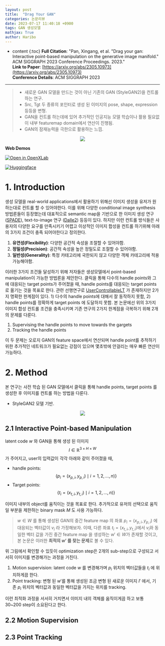 ```yaml
---
layout: post
title:  "Drag Your GAN"
categories: 논문리뷰
date: 2023-07-17 11:40:18 +0900
tags: GAN 생성모델
mathjax: True
author: Haribo
---
```

* content
{:toc}
**Full Citation**: "Pan, Xingang, et al. "Drag your gan: Interactive point-based manipulation on the generative image manifold." ACM SIGGRAPH 2023 Conference Proceedings. 2023."\
**Link to Paper**: [https://arxiv.org/abs/2305.10973](https://arxiv.org/abs/2305.10973) \
**Conference Details**: ACM SIGGRAPH 2023

---

>* 새로운 GAN 모델을 만드는 것이 아닌 기존의 GAN (StyleGAN2)을 컨트롤 하는 연구.
>* Src, Tgt 두 종류의 포인터로 생성 된 이미지의 pose, shape, expression 등등을 변형.
>* GAN을 컨트롤 하는데에 있어 추가적인 인공지능 모델 학습이나 활용 필요없이 내부 featuremap domain에서 연산이 진행됨.
>* GAN의 잠재능력을 극한으로 활용하는 느낌.

<div style="text-align: center;">   
  <figure>     
    <img src="https://github.com/XingangPan/DragGAN/raw/main/DragGAN.gif">     
  </figure> 
</div>

**Web Demos**

[![Open in OpenXLab](https://camo.githubusercontent.com/a28f1d6dc75b31d084cb14e4c6f5bbd0f97bfbecd7bf260fac8dbd95df1c9430/68747470733a2f2f63646e2d7374617469632e6f70656e786c61622e6f72672e636e2f6170702d63656e7465722f6f70656e786c61625f6170702e737667)](https://openxlab.org.cn/apps/detail/XingangPan/DragGAN)

[![Huggingface](https://camo.githubusercontent.com/3cc55bf2ba0bc623f8f32e700b9834d27767be50da0a720d5a7f083768be244d/68747470733a2f2f696d672e736869656c64732e696f2f62616467652f25463025394625413425393725323048756767696e67253230466163652d4472616747414e2d6f72616e6765)](https://huggingface.co/spaces/radames/DragGan)



# 1. Introduction

생성 모델을 real-world applications에서 활용하기 위해선 이미지 생성을 유저가 원하는대로 컨트롤 할 수 있어야한다. 이를 위해 다양한 conditional image synthesis 방법론들이 등장했는데 대표적으로 semantic map을 기반으로 한 이미지 생성 연구 ([SPADE](https://arxiv.org/abs/1903.07291)), text-to-image 연구 ([Dalle2](https://cdn.openai.com/papers/dall-e-2.pdf)) 등등이 있다. 하지만 이런 컨트롤 방식들은 사용자의 다양한 요구를 만족시키기 어렵고 이상적인 이미지 합성을 컨트롤 하기위해 아래의 3가지 조건이 충족 되어야한다고 정의한다.

1. **유연성(Flexibility)**: 다양한 공간적 속성을 조절할 수 있어야함.
2. **정밀성(Precision)**: 공간적 속성을 높은 정밀도로 조절할 수 있어야함.
3. **일반성(Generality)**: 특정 카테고리에 국한되지 않고 다양한 객체 카테고리에 적용 가능해야함.

이러한 3가지 조건들 달성하기 위해 저자들은 생성모델에서 point-based manipulation이 가능한 방법론을 제안한다. 클릭을 통해 다수의 handle points와 그에 대응되는 target points가 주어졌을 때, handle points를 대응되는 target points로 옮기는 것을 목표로 한다. 관련 선행연구로 [UserControllableLT](https://arxiv.org/abs/2208.12408) 가 존재하지만 2가지 명확한 한계점이 있다. 1) 다수의 handle points에 대해서 잘 동작하지 못함, 2) handle points를 정확하게 target points 에 도달하지 못함. 본 논문에선 위의 3가지 이미지 합성 컨트롤 조건을 충족시키며 기존 연구의 2가지 한계점을 극복하기 위해 2개의 문제를 다룬다.

1. Supervising the handle points to move towards the gargets
2. Tracking the handle points

이 두 문제는 오로지 GAN의 feature space에서 연산되며 handle point를 추적하기위한 추가적인 네트워크가 필요없는 강점이 있으며 몇초밖에 안걸리는 매우 빠른 연산이 가능하다.



# 2. Method

본 연구는 사전 학습 된 GAN 모델에서 클릭을 통해 handle points, target points 를 생성한 후 이미지를 컨트롤 하는 방법을 다룬다. 

* StyleGAN2 모델 기반.

<div style="text-align: center;">   
  <figure>     
    <img src="https://user-images.githubusercontent.com/26128046/290089333-717c2ae1-a202-481f-a23b-c4e98bfe3f66.png">     
  </figure> 
</div>

## 2.1 Interactive Point-based Manipulation

latent code $w$ 와 GAN을 통해 생성 된 이미지 $$I \in \mathbb{R} ^ {3 \times H \times W}$$ 가 주어지고, user의 입력값이 각각 아래와 같이 주어졌을 때,

* handle points: $$\left\{ p_i = (x_{p,i}, y_{p,i}) \mid i=1,2, \dots, n) \right\}$$
* Target points: $$\left\{ t_i = (x_{t,i}, y_{t,i}) \mid i=1,2, \dots, n) \right\}$$

이미지 내부의 object를 움직이는 것을 목표로 한다. 추가적으로 유저의 선택으로 움직일 부분을 제한하는 binary mask $M$ 도 사용 가능하다.

> $w \in W$ 를 통해 생성된 GAN의 중간 feature map 의 좌표 $p_i=(x_{p,i}, y_{p,i})$ 에 대응되는 벡터값이 $v_i$ 라 가정해보자. 이때, 다른 좌표 $t_i=(x_{t,i}, y_{t,i})$에서 $v_i$와 동일한 벡터 값을 가진 중간 feature map 을 생성하는 $w' \in W$가 존재할 것이고, 본 논문은 이러한 **최적의 $w'$ 를 찾는 문제**로 볼 수 있다.

위 그림에서 확인할 수 있듯이 optimization step은 2개의 sub-step으로 구성되고 서서히 이미지를 변경해가는 과정을 거친다.

1. Motion supervision: latent code $w$ 를 변경해가며 $p_i$ 위치의 벡터값들을 $t_i$ 에 위치하게끔 한다.
2. Point tracking: 변형 된 $w'$를 통해 생성된 조금 변형 된 새로운 이미지 $I'$ 에서,  기존 $p_i$ 위치의 벡터값과 동일한 벡터값을 가지는 위치를 tracking.

이런 최적화 과정을 서서히 거치면서 이미지 내의 객체를 움직이게끔 하고 보통 30~200 step이 소요된다고 한다.



## 2.2 Motion Supervision

## 2.3 Point Tracking
